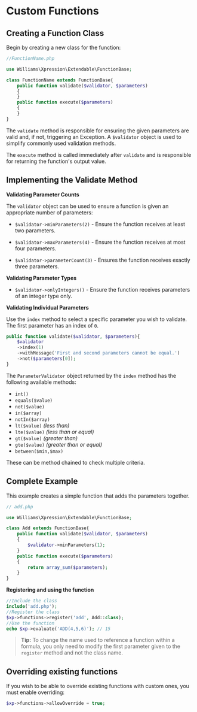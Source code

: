 # Custom Functions

## Creating a Function Class

Begin by creating a new class for the function:

```php
//FunctionName.php

use Williams\Xpression\Extendable\FunctionBase;

class FunctionName extends FunctionBase{
    public function validate($validator, $parameters)
    {
    }
    public function execute($parameters)
    {
    }
}

```

The `validate` method is responsible for ensuring the given parameters are valid and, if not, triggering an Exception. A `$validator` object is used to simplify commonly used validation methods.

The `execute` method is called immediately after `validate` and is responsible for returning the function's output value.



## Implementing the Validate Method

**Validating Parameter Counts**

The `validator` object can be used to ensure a function is given an appropriate number of parameters:

- `$validator->minParameters(2)` - Ensure the function receives at least two parameters.

- `$validator->maxParameters(4)` - Ensure the function receives at most four parameters.

- `$validator->parameterCount(3)` - Ensures the function receives exactly three parameters.



**Validating Parameter Types**

- `$validator->onlyIntegers()` - Ensure the function receives parameters of an integer type only.



**Validating Individual Parameters**

Use the `index` method to select a specific parameter you wish to validate. The first parameter has an index of `0`.

```php
public function validate($validator, $parameters){
    $validator
    ->index(1)
    ->withMessage('First and second parameters cannot be equal.')
    ->not($parameters[0]);
}
```

The `ParameterValidator` object returned by the `index` method has the following available methods:

- `int()`
- `equals($value)`
- `not($value)`
- `in($array)`
- `notIn($array)`
- `lt($value)`  *(less than)*
- `lte($value)` *(less than or equal)*
- `gt($value)` *(greater than)*
- `gte($value)` *(greater than or equal)*
- `between($min,$max)`

These can be method chained to check multiple criteria.

## Complete Example

This example creates a simple function that adds the parameters together. 

```php
// add.php

use Williams\Xpression\Extendable\FunctionBase;

class Add extends FunctionBase{
    public function validate($validator, $parameters)
    {
        $validator->minParameters(1);
    }
    public function execute($parameters)
    {
        return array_sum($parameters);
    }
}
```

**Registering and using the function**

```php
//Include the class
include('add.php');
//Register the class
$xp->functions->register('add', Add::class);
//Use the function
echo $xp->evaluate('ADD(4,5,6)'); // 15
```

> **Tip:** To change the name used to reference a function within a formula, you only need to modify the first parameter given to the `register` method and not the class name.



## Overriding existing functions

If you wish to be able to override existing functions with custom ones, you must enable overriding:

```php
$xp->functions->allowOverride = true;
```